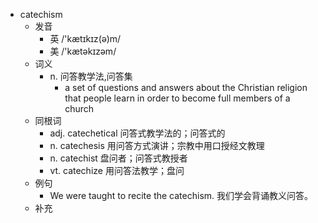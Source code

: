 - catechism
  - 发音
    - 英 /'kætɪkɪz(ə)m/
    - 美 /'kætəkɪzəm/
  - 词义
    - n. 问答教学法,问答集
      - a set of questions and answers about the Christian religion that people learn in order to become full members of a church
  - 同根词
    - adj. catechetical 问答式教学法的；问答式的
    - n. catechesis 用问答方式演讲；宗教中用口授经文教理
    - n. catechist 盘问者；问答式教授者
    - vt. catechize 用问答法教学；盘问
  - 例句
    - We were taught to recite the catechism. 我们学会背诵教义问答。
  - 补充